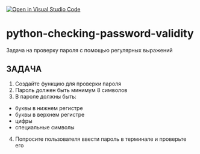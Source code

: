 [![Open in Visual Studio Code](https://classroom.github.com/assets/open-in-vscode-2e0aaae1b6195c2367325f4f02e2d04e9abb55f0b24a779b69b11b9e10269abc.svg)](https://classroom.github.com/online_ide?assignment_repo_id=16903451&assignment_repo_type=AssignmentRepo)
# python-checking-password-validity 
Задача на проверку пароля с помощью регулярных выражений

## ЗАДАЧА

1. Создайте функцию для проверки пароля
2. Пароль должен быть минимум 8 символов
3. В пароле должны быть:
- буквы в нижнем регистре
- буквы в верхнем регистре
- цифры
- специальные символы
4. Попросите пользователя ввести пароль в
терминале и проверьте его
